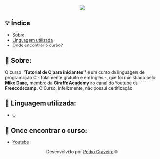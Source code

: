 <!-- Colocar uma logo no projeto -->
<!-- HTML -->
<h1 align="center">
    <img src="https://ik.imagekit.io/elankfmjpxmn/pngegg__1__ChPg0oR7ii.png?updatedAt=1636677227741"> <!-- URL da imagen -->
</h1>

## 💡 Índice

- [Sobre](#-sobre)
- [Linguagem utilizada](#-Linguagem-utilizada)
- [Onde encontrar o curso?](#-onde-encontrar-o-curso)


## 📑 Sobre:

O curso **''Tutorial de C para iniciantes''** é um curso da linguagem de programação C - totalmente gratuito e em inglês -, que foi ministrado pelo **Mike Dane,** membro da **Giraffe Academy** no canal do Youtube da **Freecodecamp.** O Curso, infelizmente, não possui certificação.

## 📑 Linguagem utilizada:

- [C](https://www.learn-c.org/)

## 📑 Onde encontrar o curso:

- [Youtube](https://www.youtube.com/watch?v=KJgsSFOSQv0&t=0s)

<p align="center">Desenvolvido por <a href ="https://www.linkedin.com/in/pecraveiro/">Pedro Craveiro</a> 🌐</p>
